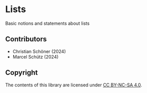 # Lists

Basic notions and statements about lists


## Contributors

  - Christian Schöner (2024)
  - Marcel Schütz (2024)


## Copyright

The contents of this library are licensed under
[CC BY-NC-SA 4.0](https://creativecommons.org/licenses/by-nc-sa/4.0/).
